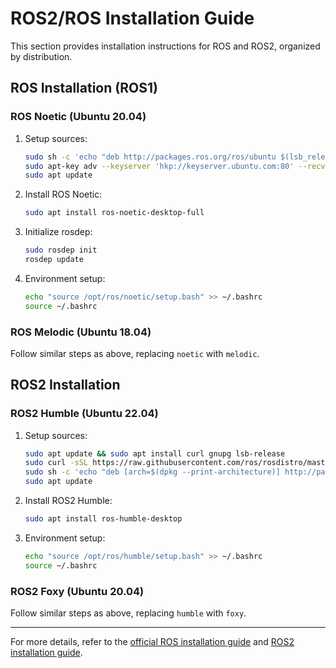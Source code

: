 # ROS2/ROS Installation Guide

This section provides installation instructions for ROS and ROS2, organized by distribution.

## ROS Installation (ROS1)

### ROS Noetic (Ubuntu 20.04)
1. Setup sources:
   ```bash
   sudo sh -c 'echo "deb http://packages.ros.org/ros/ubuntu $(lsb_release -sc) main" > /etc/apt/sources.list.d/ros-latest.list'
   sudo apt-key adv --keyserver 'hkp://keyserver.ubuntu.com:80' --recv-key C1CF6E31E6BADE8868B172B4F42ED6FBAB17C654
   sudo apt update
   ```
2. Install ROS Noetic:
   ```bash
   sudo apt install ros-noetic-desktop-full
   ```
3. Initialize rosdep:
   ```bash
   sudo rosdep init
   rosdep update
   ```
4. Environment setup:
   ```bash
   echo "source /opt/ros/noetic/setup.bash" >> ~/.bashrc
   source ~/.bashrc
   ```

### ROS Melodic (Ubuntu 18.04)
Follow similar steps as above, replacing `noetic` with `melodic`.

## ROS2 Installation

### ROS2 Humble (Ubuntu 22.04)
1. Setup sources:
   ```bash
   sudo apt update && sudo apt install curl gnupg lsb-release
   sudo curl -sSL https://raw.githubusercontent.com/ros/rosdistro/master/ros.key | sudo apt-key add -
   sudo sh -c 'echo "deb [arch=$(dpkg --print-architecture)] http://packages.ros.org/ros2/ubuntu $(lsb_release -sc) main" > /etc/apt/sources.list.d/ros2-latest.list'
   sudo apt update
   ```
2. Install ROS2 Humble:
   ```bash
   sudo apt install ros-humble-desktop
   ```
3. Environment setup:
   ```bash
   echo "source /opt/ros/humble/setup.bash" >> ~/.bashrc
   source ~/.bashrc
   ```

### ROS2 Foxy (Ubuntu 20.04)
Follow similar steps as above, replacing `humble` with `foxy`.

---
For more details, refer to the [official ROS installation guide](https://wiki.ros.org/ROS/Installation) and [ROS2 installation guide](https://docs.ros.org/en/ros2_documentation/index.html).
